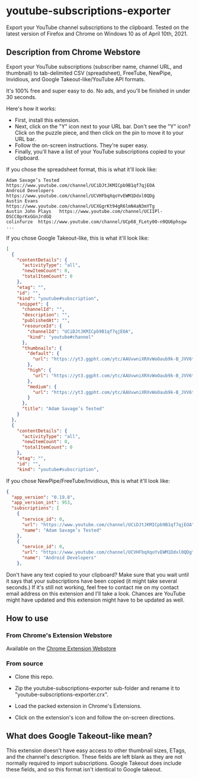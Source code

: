 # youtube-subscriptions-exporter

Export your YouTube channel subscriptions to the clipboard. Tested on the latest version of Firefox and Chrome on Windows 10 as of April 10th, 2021.

## Description from Chrome Webstore

Export your YouTube subscriptions (subscriber name, channel URL, and thumbnail) to tab-delimited CSV (spreadsheet), FreeTube, NewPipe, Invidious, and Google Takeout-like/YouTube API formats.

It's 100% free and super easy to do. No ads, and you'll be finished in under 30 seconds.

Here's how it works:
- First, install this extension.
- Next, click on the "Y" icon next to your URL bar. Don't see the "Y" icon? Click on the puzzle piece, and then click on the pin to move it to your URL bar.
- Follow the on-screen instructions. They're super easy.
- Finally, you'll have a list of your YouTube subscriptions copied to your clipboard.

If you chose the spreadsheet format, this is what it'll look like:

```
Adam Savage’s Tested	https://www.youtube.com/channel/UCiDJtJKMICpb9B1qf7qjEOA
Android Developers	https://www.youtube.com/channel/UCVHFbqXqoYvEWM1Ddxl0QDg
Austin Evans	https://www.youtube.com/channel/UCXGgrKt94gR6lmN4aN3mYTg
Austin John Plays	https://www.youtube.com/channel/UCIIPl-DSCC0prKxGGnJrdGQ
colinfurze	https://www.youtube.com/channel/UCp68_FLety0O-n9QU6phsgw
...
```

If you chose Google Takeout-like, this is what it'll look like:

```json
[
  {
    "contentDetails": {
      "activityType": "all",
      "newItemCount": 0,
      "totalItemCount": 0
    },
    "etag": "",
    "id": "",
    "kind": "youtube#subscription",
    "snippet": {
      "channelId": "",
      "description": "",
      "publishedAt": "",
      "resourceId": {
        "channelId": "UCiDJtJKMICpb9B1qf7qjEOA",
        "kind": "youtube#channel"
      },
      "thumbnails": {
        "default": {
          "url": "https://yt3.ggpht.com/ytc/AAUvwniXRXvWoOaub9k-B_JVV6tzlXv4LZq-_RIbM5ks3A=s88-c-k-c0x00ffffff-no-rj"
        },
        "high": {
          "url": "https://yt3.ggpht.com/ytc/AAUvwniXRXvWoOaub9k-B_JVV6tzlXv4LZq-_RIbM5ks3A=s88-c-k-c0x00ffffff-no-rj"
        },
        "medium": {
          "url": "https://yt3.ggpht.com/ytc/AAUvwniXRXvWoOaub9k-B_JVV6tzlXv4LZq-_RIbM5ks3A=s88-c-k-c0x00ffffff-no-rj"
        }
      },
      "title": "Adam Savage’s Tested"
    }
  },
  {
    "contentDetails": {
      "activityType": "all",
      "newItemCount": 0,
      "totalItemCount": 0
    },
    "etag": "",
    "id": "",
    "kind": "youtube#subscription",
```

If you chose NewPipe/FreeTube/Invidious, this is what it'll look like:
```json
{
  "app_version": "0.19.8",
  "app_version_int": 953,
  "subscriptions": [
    {
      "service_id": 0,
      "url": "https://www.youtube.com/channel/UCiDJtJKMICpb9B1qf7qjEOA",
      "name": "Adam Savage’s Tested"
    },
    {
      "service_id": 0,
      "url": "https://www.youtube.com/channel/UCVHFbqXqoYvEWM1Ddxl0QDg",
      "name": "Android Developers"
    },
```

Don't have any text copied to your clipboard? Make sure that you wait until it says that your subscriptions have been copied (it might take several seconds.) If it's still not working, feel free to contact me on my contact email address on this extension and I'll take a look. Chances are YouTube might have updated and this extension might have to be updated as well.


## How to use

### From Chrome's Extension Webstore

Available on the [Chrome Extension Webstore](https://chrome.google.com/webstore/detail/youtube-subscriptions-exp/dhpojdmnffaocepmljcdcongdmkjblan)

### From source

- Clone this repo.

- Zip the youtube-subscriptions-exporter sub-folder and rename it to "youtube-subscriptions-exporter.crx".

- Load the packed extension in Chrome's Extensions.

- Click on the extension's icon and follow the on-screen directions.

## What does Google Takeout-like mean?

This extension doesn't have easy access to other thumbnail sizes, ETags, and the channel's description. These fields are left blank as they are not normally required to import subscriptions. Google Takeout does include these fields, and so this format isn't identical to Google takeout.
